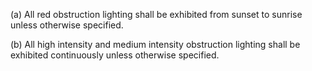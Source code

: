 (a) All red obstruction lighting shall be exhibited from sunset to sunrise unless otherwise specified.

(b) All high intensity and medium intensity obstruction lighting shall be exhibited continuously unless otherwise specified.

